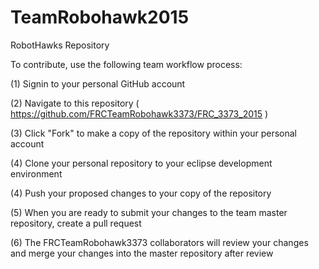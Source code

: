 # TeamRobohawk2015
RobotHawks Repository

To contribute, use the following team workflow process:

(1) Signin to your personal GitHub account

(2) Navigate to this repository ( https://github.com/FRCTeamRobohawk3373/FRC_3373_2015 )

(3) Click "Fork" to make a copy of the repository within your personal account

(4) Clone your personal repository to your eclipse development environment

(4) Push your proposed changes to your copy of the repository

(5) When you are ready to submit your changes to the team master repository, create a pull request

(6) The FRCTeamRobohawk3373 collaborators will review your changes and merge your changes into the master repository after review
